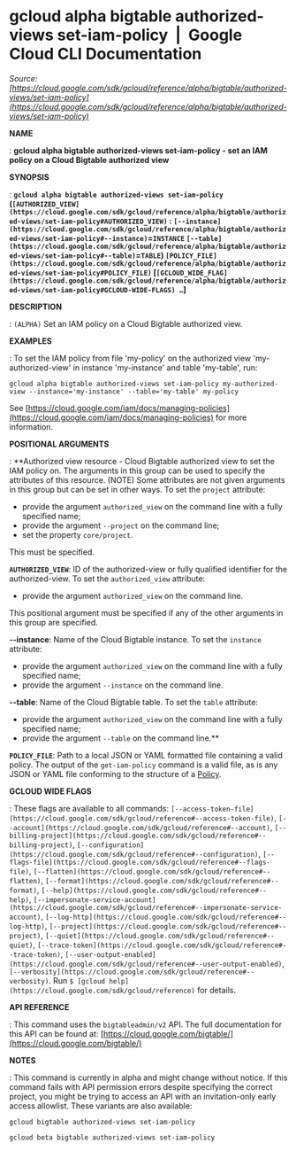 # gcloud alpha bigtable authorized-views set-iam-policy  |  Google Cloud CLI Documentation

*Source: [https://cloud.google.com/sdk/gcloud/reference/alpha/bigtable/authorized-views/set-iam-policy](https://cloud.google.com/sdk/gcloud/reference/alpha/bigtable/authorized-views/set-iam-policy)*

**NAME**

: **gcloud alpha bigtable authorized-views set-iam-policy - set an IAM policy on a Cloud Bigtable authorized view**

**SYNOPSIS**

: **`gcloud alpha bigtable authorized-views set-iam-policy` (`[AUTHORIZED_VIEW](https://cloud.google.com/sdk/gcloud/reference/alpha/bigtable/authorized-views/set-iam-policy#AUTHORIZED_VIEW)` : `[--instance](https://cloud.google.com/sdk/gcloud/reference/alpha/bigtable/authorized-views/set-iam-policy#--instance)`=`INSTANCE` `[--table](https://cloud.google.com/sdk/gcloud/reference/alpha/bigtable/authorized-views/set-iam-policy#--table)`=`TABLE`) `[POLICY_FILE](https://cloud.google.com/sdk/gcloud/reference/alpha/bigtable/authorized-views/set-iam-policy#POLICY_FILE)` [`[GCLOUD_WIDE_FLAG](https://cloud.google.com/sdk/gcloud/reference/alpha/bigtable/authorized-views/set-iam-policy#GCLOUD-WIDE-FLAGS) …`]**

**DESCRIPTION**

: `(ALPHA)` Set an IAM policy on a Cloud Bigtable authorized view.

**EXAMPLES**

: To set the IAM policy from file 'my-policy' on the authorized view
'my-authorized-view' in instance 'my-instance' and table 'my-table', run:

```
gcloud alpha bigtable authorized-views set-iam-policy my-authorized-view --instance='my-instance' --table='my-table' my-policy
```

See [https://cloud.google.com/iam/docs/managing-policies](https://cloud.google.com/iam/docs/managing-policies)
for more information.

**POSITIONAL ARGUMENTS**

: **Authorized view resource - Cloud Bigtable authorized view to set the IAM policy
on. The arguments in this group can be used to specify the attributes of this
resource. (NOTE) Some attributes are not given arguments in this group but can
be set in other ways.
To set the `project` attribute:

- provide the argument `authorized_view` on the command line with a
fully specified name;
- provide the argument `--project` on the command line;
- set the property `core/project`.

This must be specified.

**`AUTHORIZED_VIEW`**:
ID of the authorized-view or fully qualified identifier for the authorized-view.
To set the `authorized_view` attribute:

- provide the argument `authorized_view` on the command line.

This positional argument must be specified if any of the other arguments in this
group are specified.

**--instance**:
Name of the Cloud Bigtable instance.
To set the `instance` attribute:

- provide the argument `authorized_view` on the command line with a
fully specified name;
- provide the argument `--instance` on the command line.

**--table**:
Name of the Cloud Bigtable table.
To set the `table` attribute:

- provide the argument `authorized_view` on the command line with a
fully specified name;
- provide the argument `--table` on the command line.**

**`POLICY_FILE`**:
Path to a local JSON or YAML formatted file containing a valid policy.
The output of the `get-iam-policy` command is a valid file, as is any
JSON or YAML file conforming to the structure of a [Policy](https://cloud.google.com/iam/reference/rest/v1/Policy).

**GCLOUD WIDE FLAGS**

: These flags are available to all commands: `[--access-token-file](https://cloud.google.com/sdk/gcloud/reference#--access-token-file)`,
`[--account](https://cloud.google.com/sdk/gcloud/reference#--account)`, `[--billing-project](https://cloud.google.com/sdk/gcloud/reference#--billing-project)`,
`[--configuration](https://cloud.google.com/sdk/gcloud/reference#--configuration)`,
`[--flags-file](https://cloud.google.com/sdk/gcloud/reference#--flags-file)`,
`[--flatten](https://cloud.google.com/sdk/gcloud/reference#--flatten)`, `[--format](https://cloud.google.com/sdk/gcloud/reference#--format)`, `[--help](https://cloud.google.com/sdk/gcloud/reference#--help)`, `[--impersonate-service-account](https://cloud.google.com/sdk/gcloud/reference#--impersonate-service-account)`,
`[--log-http](https://cloud.google.com/sdk/gcloud/reference#--log-http)`,
`[--project](https://cloud.google.com/sdk/gcloud/reference#--project)`, `[--quiet](https://cloud.google.com/sdk/gcloud/reference#--quiet)`, `[--trace-token](https://cloud.google.com/sdk/gcloud/reference#--trace-token)`, `[--user-output-enabled](https://cloud.google.com/sdk/gcloud/reference#--user-output-enabled)`,
`[--verbosity](https://cloud.google.com/sdk/gcloud/reference#--verbosity)`.
Run `$ [gcloud help](https://cloud.google.com/sdk/gcloud/reference)` for details.

**API REFERENCE**

: This command uses the `bigtableadmin/v2` API. The full documentation
for this API can be found at: [https://cloud.google.com/bigtable/](https://cloud.google.com/bigtable/)

**NOTES**

: This command is currently in alpha and might change without notice. If this
command fails with API permission errors despite specifying the correct project,
you might be trying to access an API with an invitation-only early access
allowlist. These variants are also available:

```
gcloud bigtable authorized-views set-iam-policy
```

```
gcloud beta bigtable authorized-views set-iam-policy
```